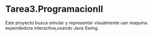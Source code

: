 # Tarea3.ProgramacionII
Este proyecto busca simular y representar visualmente uan maquina expendedora interactiva,usando Java Swing.

